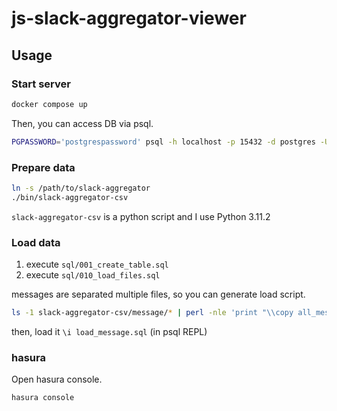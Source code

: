 # js-slack-aggregator-viewer

## Usage

### Start server

```bash
docker compose up
```

Then, you can access DB via psql.

```bash
PGPASSWORD='postgrespassword' psql -h localhost -p 15432 -d postgres -U postgres
```

### Prepare data

```bash
ln -s /path/to/slack-aggregator
./bin/slack-aggregator-csv
```

`slack-aggregator-csv` is a python script and I use Python 3.11.2


### Load data

1. execute `sql/001_create_table.sql`
2. execute `sql/010_load_files.sql`

messages are separated multiple files, so you can generate load script.

```bash
ls -1 slack-aggregator-csv/message/* | perl -nle 'print "\\copy all_message from '"'"'" . $_ . "'"'"' csv header;"' > load_message.sql
```
then, load it `\i load_message.sql` (in psql REPL)


### hasura

Open hasura console.

```bash
hasura console
```
